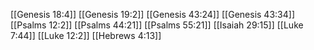 [[Genesis 18:4]]
[[Genesis 19:2]]
[[Genesis 43:24]]
[[Genesis 43:34]]
[[Psalms 12:2]]
[[Psalms 44:21]]
[[Psalms 55:21]]
[[Isaiah 29:15]]
[[Luke 7:44]]
[[Luke 12:2]]
[[Hebrews 4:13]]
